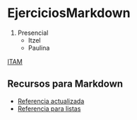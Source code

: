 # EjerciciosMarkdown

1. Presencial
    * Itzel
    * Paulina

[ITAM](https://www.itam.mx)

## Recursos para Markdown

* [Referencia actualizada](https://www.markdownguide.org/cheat-sheet/)
* [Referencia para listas](https://wordpress.com/support/markdown-quick-reference/)
